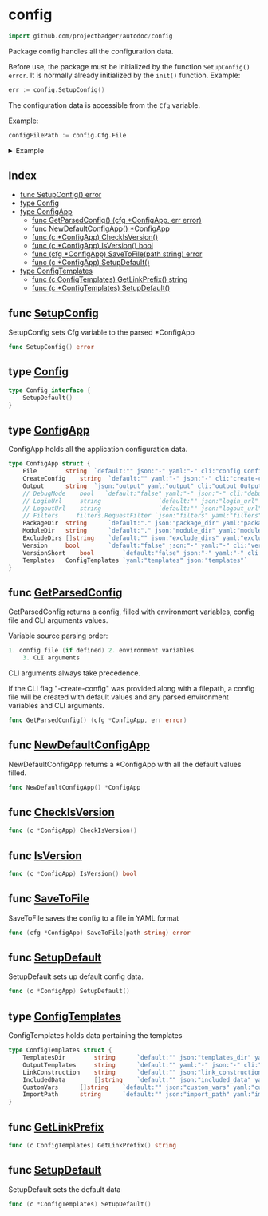 
# config

```go
import github.com/projectbadger/autodoc/config
```

Package config handles all the configuration data.

Before use, the package must be initialized by the function `SetupConfig() error`. It is normally already initialized by the `init()` function.
Example:

```go
err := config.SetupConfig()
```
The configuration data is accessible from the `Cfg` variable.

Example:

```go
configFilePath := config.Cfg.File
```


<details>
<summary>Example</summary>
<p>

```go
{

	fmt.Println(config.Cfg.PackageDir)

}
```
</p></details>

## Index

- [func SetupConfig() error](#func-setupconfig-error)
- [type Config](#config)
- [type ConfigApp](#configapp)
  - [func GetParsedConfig() (cfg *ConfigApp, err error)](#func-getparsedconfig--configapp-err-error)
  - [func NewDefaultConfigApp() *ConfigApp](#func-newdefaultconfigapp-configapp)
  - [func (c *ConfigApp) CheckIsVersion()](#func--configapp-checkisversion)
  - [func (c *ConfigApp) IsVersion() bool](#func--configapp-isversion-bool)
  - [func (cfg *ConfigApp) SaveToFile(path string) error](#func--configapp-savetofile-string-error)
  - [func (c *ConfigApp) SetupDefault()](#func--configapp-setupdefault)
- [type ConfigTemplates](#configtemplates)
  - [func (c ConfigTemplates) GetLinkPrefix() string](#func--configtemplates-getlinkprefix-string)
  - [func (c *ConfigTemplates) SetupDefault()](#func--configtemplates-setupdefault)

## func [SetupConfig](<config.go#L86>)

SetupConfig sets Cfg variable to the parsed *ConfigApp

```go
func SetupConfig() error
```


## type [Config](<config.go#L19>)
```go
type Config interface {
	SetupDefault()
}
```

## type [ConfigApp](<configApp.go#L13>)
ConfigApp holds all the application configuration data.
```go
type ConfigApp struct {
	File		string	`default:"" json:"-" yaml:"-" cli:"config Config file path\n     "`
	CreateConfig	string	`default:"" yaml:"-" json:"-" cli:"create-config Create a named default config file with cli parameters and environment variables.\n   "`
	Output		string	`json:"output" yaml:"output" cli:"output Output the generated documentation to file\n    "`
	// DebugMode    bool   `default:"false" yaml:"-" json:"-" cli:"debug Run the app in debug mode\n   "`
	// LoginUrl     string                `default:"" json:"login_url" yaml:"login_url" cli:"login-url Login URL to appear at the top of the page\n      "`
	// LogoutUrl    string                `default:"" json:"logout_url" yaml:"logout_url" cli:"logout-url Logout URL to appear at the top of the page\n      "`
	// Filters     filters.RequestFilter `json:"filters" yaml:"filters"`
	PackageDir	string		`default:"." json:"package_dir" yaml:"package_dir" cli:"package Package directory filepath.\nThe contents of this directory will be parsed as a Go package\n      "`
	ModuleDir	string		`default:"." json:"module_dir" yaml:"module_dir" cli:"module Module directory filepath.\nThe contents of this directory will be parsed as a Go module\n      "`
	ExcludeDirs	[]string	`default:"" json:"exclude_dirs" yaml:"exclude_dirs" cli:"exclude Exclude directories from the package search.\nDefault:\n  node_nodules;.git\n      "`
	Version		bool		`default:"false" json:"-" yaml:"-" cli:"version Print version"`
	VersionShort	bool		`default:"false" json:"-" yaml:"-" cli:"v Print version"`
	Templates	ConfigTemplates	`yaml:"templates" json:"templates"`
}
```

## func [GetParsedConfig](<config.go#L46>)

GetParsedConfig returns a config, filled with
environment variables, config file and CLI arguments
values.

Variable source parsing order:
```go
1. config file (if defined)	2. environment variables
	3. CLI arguments

```
CLI arguments always take precedence.

If the CLI flag "-create-config" was provided along with
a filepath, a config file will be created with default
values and any parsed environment variables and CLI
arguments.

```go
func GetParsedConfig() (cfg *ConfigApp, err error)
```
## func [NewDefaultConfigApp](<config.go#L25>)

NewDefaultConfigApp returns a *ConfigApp with all the
default values filled.

```go
func NewDefaultConfigApp() *ConfigApp
```

## func [CheckIsVersion](<configApp.go#L33>)

```go
func (c *ConfigApp) CheckIsVersion()
```
## func [IsVersion](<configApp.go#L29>)

```go
func (c *ConfigApp) IsVersion() bool
```
## func [SaveToFile](<configApp.go#L43>)

SaveToFile saves the config to a file in YAML format

```go
func (cfg *ConfigApp) SaveToFile(path string) error
```
## func [SetupDefault](<configApp.go#L55>)

SetupDefault sets up default config data.

```go
func (c *ConfigApp) SetupDefault()
```

## type [ConfigTemplates](<configTemplates.go#L4>)
ConfigTemplates holds data pertaining the templates
```go
type ConfigTemplates struct {
	TemplatesDir		string		`default:"" json:"templates_dir" yaml:"templates_dir" cli:"templates Templates directory filepath.\nThe templates within must have same names as the original ones:\n  doc.md, package.md, index.md, example.md, function.md, type.md\nDefault templates will be used instead the missing ones.\n      "`
	OutputTemplates		string		`default:"" yaml:"-" json:"-" cli:"output-templates Output template files to the provided directory path.\nIf empty, current working directory will be used.\n   "`
	LinkConstruction	string		`default:"" json:"link_construction" yaml:"link_construction" cli:"link-construction Links construction\n  Options: [ direct | github | gitlab | gitea ]\n      "`
	IncludedData		[]string	`default:"" json:"included_data" yaml:"included_data" cli:"included-data Data to be included in the rendered doc.\n  Options:\n    name,doc,examples,variables,constants,functions,function_examples,types,type_examples,type_functions,type_methods,index\n      " separator:","`
	CustomVars		[]string	`default:"" json:"custom_vars" yaml:"custom_vars" cli:"custom-vars Custom data to be included in the template overrides\n  Example:\n    -custom-vars var1=value1,var2=value2\n      " separator:","`
	ImportPath		string		`default:"" json:"import_path" yaml:"import_path" cli:"import-path Package import path. Will be parsed as a git server repository URL for links in the documentation.\n      "`
}
```

## func [GetLinkPrefix](<configTemplates.go#L33>)

```go
func (c ConfigTemplates) GetLinkPrefix() string
```
## func [SetupDefault](<configTemplates.go#L14>)

SetupDefault sets the default data

```go
func (c *ConfigTemplates) SetupDefault()
```

